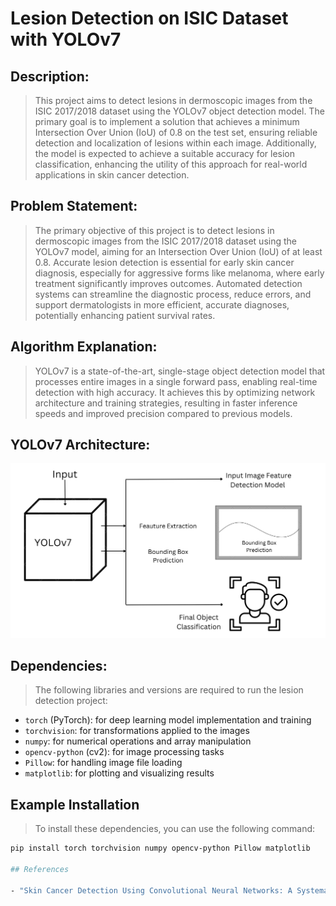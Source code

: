 # Lesion Detection on ISIC Dataset with YOLOv7

## Description:

> This project aims to detect lesions in dermoscopic images from the ISIC 2017/2018 dataset using the YOLOv7 object detection model. The primary goal is to implement a solution that achieves a minimum Intersection Over Union (IoU) of 0.8 on the test set, ensuring reliable detection and localization of lesions within each image. Additionally, the model is expected to achieve a suitable accuracy for lesion classification, enhancing the utility of this approach for real-world applications in skin cancer detection.

## Problem Statement:

> The primary objective of this project is to detect lesions in dermoscopic images from the ISIC 2017/2018 dataset using the YOLOv7 model, aiming for an Intersection Over Union (IoU) of at least 0.8. Accurate lesion detection is essential for early skin cancer diagnosis, especially for aggressive forms like melanoma, where early treatment significantly improves outcomes. Automated detection systems can streamline the diagnostic process, reduce errors, and support dermatologists in more efficient, accurate diagnoses, potentially enhancing patient survival rates.

## Algorithm Explanation:

> YOLOv7 is a state-of-the-art, single-stage object detection model that processes entire images in a single forward pass, enabling real-time detection with high accuracy. It achieves this by optimizing network architecture and training strategies, resulting in faster inference speeds and improved precision compared to previous models.

## YOLOv7 Architecture:

![YOLOv7 Architecture](yolov7_architecture.png)

## Dependencies:

> The following libraries and versions are required to run the lesion detection project:

- `torch` (PyTorch): for deep learning model implementation and training
- `torchvision`: for transformations applied to the images
- `numpy`: for numerical operations and array manipulation
- `opencv-python` (cv2): for image processing tasks
- `Pillow`: for handling image file loading
- `matplotlib`: for plotting and visualizing results

## Example Installation
> To install these dependencies, you can use the following command:
  ```bash
  pip install torch torchvision numpy opencv-python Pillow matplotlib

## References

- "Skin Cancer Detection Using Convolutional Neural Networks: A Systematic Review," *National Center for Biotechnology Information (NCBI)*, https://pmc.ncbi.nlm.nih.gov/articles/PMC9324455/

